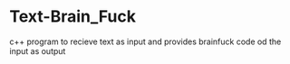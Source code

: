 # Text-Brain_Fuck
c++ program to recieve text as input and provides brainfuck code od the input as output
